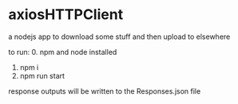 # axiosHTTPClient

a nodejs app to download some stuff and then upload to elsewhere

to run:
0.  npm and node installed
1.  npm i 
2.  npm run start

response outputs will be written to the Responses.json file
